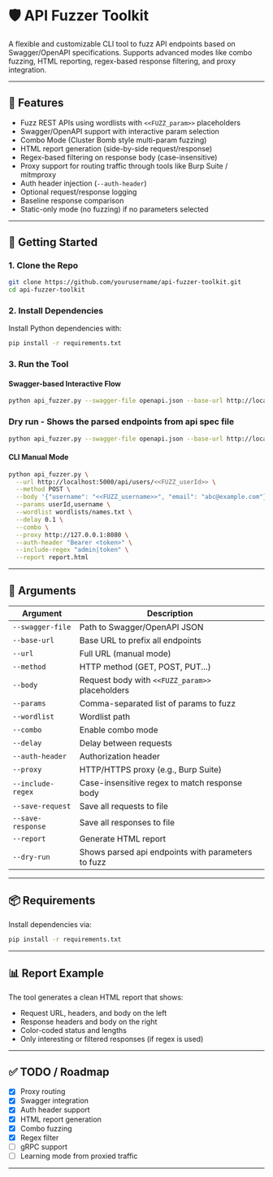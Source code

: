 # 🛡️ API Fuzzer Toolkit

A flexible and customizable CLI tool to fuzz API endpoints based on Swagger/OpenAPI specifications. Supports advanced modes like combo fuzzing, HTML reporting, regex-based response filtering, and proxy integration.

---

## 🔧 Features

- Fuzz REST APIs using wordlists with `<<FUZZ_param>>` placeholders
- Swagger/OpenAPI support with interactive param selection
- Combo Mode (Cluster Bomb style multi-param fuzzing)
- HTML report generation (side-by-side request/response)
- Regex-based filtering on response body (case-insensitive)
- Proxy support for routing traffic through tools like Burp Suite / mitmproxy
- Auth header injection (`--auth-header`)
- Optional request/response logging
- Baseline response comparison
- Static-only mode (no fuzzing) if no parameters selected

---

## 🚀 Getting Started

### 1. Clone the Repo

```bash
git clone https://github.com/yourusername/api-fuzzer-toolkit.git
cd api-fuzzer-toolkit
```

### 2. Install Dependencies

Install Python dependencies with:

```bash
pip install -r requirements.txt
```

### 3. Run the Tool

#### Swagger-based Interactive Flow

```bash
python api_fuzzer.py --swagger-file openapi.json --base-url http://localhost:5000
```

### Dry run - Shows the parsed endpoints from api spec file 

```bash
python api_fuzzer.py --swagger-file openapi.json --base-url http://localhost:5000 --dry-run
```

#### CLI Manual Mode

```bash
python api_fuzzer.py \
  --url http://localhost:5000/api/users/<<FUZZ_userId>> \
  --method POST \
  --body '{"username": "<<FUZZ_username>>", "email": "abc@example.com"}' \
  --params userId,username \
  --wordlist wordlists/names.txt \
  --delay 0.1 \
  --combo \
  --proxy http://127.0.0.1:8080 \
  --auth-header "Bearer <token>" \
  --include-regex "admin|token" \
  --report report.html
```

---

## 📄 Arguments

| Argument              | Description |
|-----------------------|-------------|
| `--swagger-file`      | Path to Swagger/OpenAPI JSON |
| `--base-url`          | Base URL to prefix all endpoints |
| `--url`               | Full URL (manual mode) |
| `--method`            | HTTP method (GET, POST, PUT...) |
| `--body`              | Request body with `<<FUZZ_param>>` placeholders |
| `--params`            | Comma-separated list of params to fuzz |
| `--wordlist`          | Wordlist path |
| `--combo`             | Enable combo mode |
| `--delay`             | Delay between requests |
| `--auth-header`       | Authorization header |
| `--proxy`             | HTTP/HTTPS proxy (e.g., Burp Suite) |
| `--include-regex`     | Case-insensitive regex to match response body |
| `--save-request`      | Save all requests to file |
| `--save-response`     | Save all responses to file |
| `--report`            | Generate HTML report |
| `--dry-run`           | Shows parsed api endpoints with parameters to fuzz |

---

## 📦 Requirements

Install dependencies via:

```bash
pip install -r requirements.txt
```
---

## 📊 Report Example

The tool generates a clean HTML report that shows:

- Request URL, headers, and body on the left
- Response headers and body on the right
- Color-coded status and lengths
- Only interesting or filtered responses (if regex is used)

---

## ✅ TODO / Roadmap

- [x] Proxy routing
- [x] Swagger integration
- [x] Auth header support
- [x] HTML report generation
- [x] Combo fuzzing
- [x] Regex filter
- [ ] gRPC support
- [ ] Learning mode from proxied traffic

---
